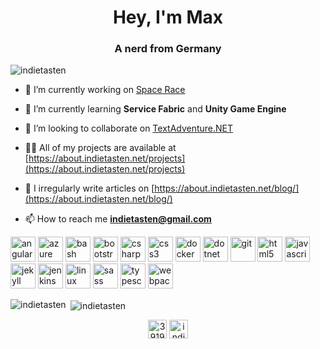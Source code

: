 <h1 align="center">Hey, I'm Max</h1>
<h3 align="center">A nerd from Germany</h3>

<p align="left"> <img src="https://komarev.com/ghpvc/?username=indietasten" alt="indietasten" /> </p>

- 🔭 I’m currently working on [Space Race](https://github.com/InDieTasten/SpaceRace)

- 🌱 I’m currently learning **Service Fabric** and **Unity Game Engine**

- 👯 I’m looking to collaborate on [TextAdventure.NET](https://github.com/InDieTasten/TextAdventure.NET)

- 👨‍💻 All of my projects are available at [https://about.indietasten.net/projects](https://about.indietasten.net/projects)

- 📝 I irregularly write articles on [https://about.indietasten.net/blog/](https://about.indietasten.net/blog/)

- 📫 How to reach me **indietasten@gmail.com**

<p align="left"><img src="https://devicons.github.io/devicon/devicon.git/icons/angularjs/angularjs-original.svg" alt="angularjs" width="40" height="40"/> <img src="https://www.vectorlogo.zone/logos/microsoft_azure/microsoft_azure-icon.svg" alt="azure" width="40" height="40"/> <img src="https://www.vectorlogo.zone/logos/gnu_bash/gnu_bash-icon.svg" alt="bash" width="40" height="40"/> <img src="https://devicons.github.io/devicon/devicon.git/icons/bootstrap/bootstrap-plain.svg" alt="bootstrap" width="40" height="40"/> <img src="https://devicons.github.io/devicon/devicon.git/icons/csharp/csharp-original.svg" alt="csharp" width="40" height="40"/> <img src="https://devicons.github.io/devicon/devicon.git/icons/css3/css3-original-wordmark.svg" alt="css3" width="40" height="40"/> <img src="https://devicons.github.io/devicon/devicon.git/icons/docker/docker-original-wordmark.svg" alt="docker" width="40" height="40"/> <img src="https://devicons.github.io/devicon/devicon.git/icons/dot-net/dot-net-original-wordmark.svg" alt="dotnet" width="40" height="40"/> <img src="https://www.vectorlogo.zone/logos/git-scm/git-scm-icon.svg" alt="git" width="40" height="40"/> <img src="https://devicons.github.io/devicon/devicon.git/icons/html5/html5-original-wordmark.svg" alt="html5" width="40" height="40"/> <img src="https://devicons.github.io/devicon/devicon.git/icons/javascript/javascript-original.svg" alt="javascript" width="40" height="40"/> <img src="https://www.vectorlogo.zone/logos/jekyllrb/jekyllrb-icon.svg" alt="jekyll" width="40" height="40"/> <img src="https://www.vectorlogo.zone/logos/jenkins/jenkins-icon.svg" alt="jenkins" width="40" height="40"/> <img src="https://devicons.github.io/devicon/devicon.git/icons/linux/linux-original.svg" alt="linux" width="40" height="40"/> <img src="https://devicons.github.io/devicon/devicon.git/icons/sass/sass-original.svg" alt="sass" width="40" height="40"/> <img src="https://devicons.github.io/devicon/devicon.git/icons/typescript/typescript-original.svg" alt="typescript" width="40" height="40"/> <img src="https://devicons.github.io/devicon/devicon.git/icons/webpack/webpack-original.svg" alt="webpack" width="40" height="40"/></p>

<p><img align="left" src="https://github-readme-stats.vercel.app/api/top-langs/?username=indietasten&layout=compact" alt="indietasten" /></p>

<p>&nbsp;<img align="center" src="https://github-readme-stats.vercel.app/api?username=indietasten&show_icons=true" alt="indietasten" /></p>

<p align="center">
<a href="https://stackoverflow.com/users/3919195" target="blank"><img align="center" src="https://cdn.jsdelivr.net/npm/simple-icons@3.0.1/icons/stackoverflow.svg" alt="3919195" height="30" width="30" /></a>
<a href="https://www.youtube.com/indietasten" target="blank"><img align="center" src="https://cdn.jsdelivr.net/npm/simple-icons@3.0.1/icons/youtube.svg" alt="indietasten" height="30" width="30" /></a>
</p>
